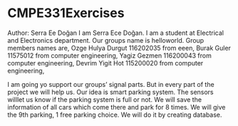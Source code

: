 # CMPE331Exercises
Author: Serra Ee Doğan
I am Serra Ece Doğan. I am a student at Electrical and Electronics department.
Our groups name is helloworld.
Group members names are,
Ozge Hulya Durgut 116202035 from eeen,
Burak Guler 11575012 from computer engineering,
Yagiz Gezmen 116200043 from computer engineering,
Devrim Yigit Hot 115200020 from computer engineering,

I am going yo support our groups’ signal parts. But in every part of the project we will help us.
Our idea is smart parking system.
The sensors willlet us know if the parking system is full or not. We will save the information of all cars which come there and park for 8 times.
We will give the 9th parking, 1 free parking choice. We will do it by creating database.
